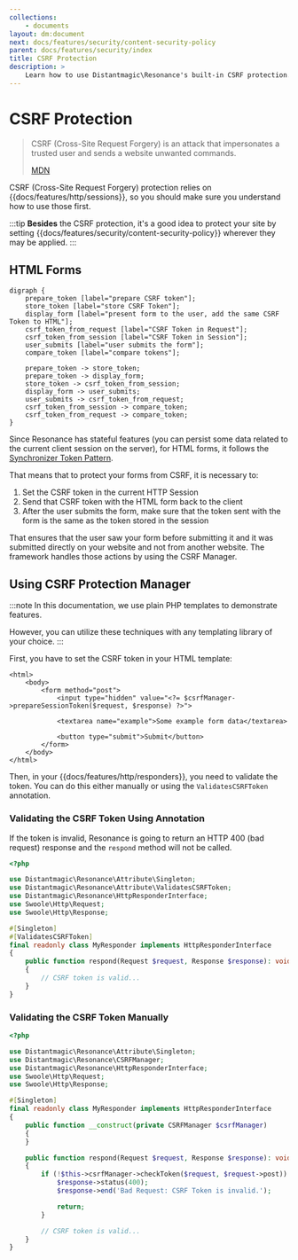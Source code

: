 ```yaml
---
collections: 
    - documents
layout: dm:document
next: docs/features/security/content-security-policy
parent: docs/features/security/index
title: CSRF Protection
description: >
    Learn how to use Distantmagic\Resonance's built-in CSRF protection.
---
```


# CSRF Protection

> CSRF (Cross-Site Request Forgery) is an attack that impersonates a trusted 
> user and sends a website unwanted commands.
> 
> [MDN](https://developer.mozilla.org/en-US/docs/Glossary/CSRF)

CSRF (Cross-Site Request Forgery) protection relies on 
{{docs/features/http/sessions}}, so you should make sure you understand how to
use those first.

:::tip
**Besides** the CSRF protection, it's a good idea to protect your site by 
setting
{{docs/features/security/content-security-policy}} wherever they may be 
applied.
:::

## HTML Forms

```graphviz render
digraph { 
    prepare_token [label="prepare CSRF token"];
    store_token [label="store CSRF Token"];
    display_form [label="present form to the user, add the same CSRF Token to HTML"];
    csrf_token_from_request [label="CSRF Token in Request"];
    csrf_token_from_session [label="CSRF Token in Session"];
    user_submits [label="user submits the form"];
    compare_token [label="compare tokens"];

    prepare_token -> store_token;
    prepare_token -> display_form;
    store_token -> csrf_token_from_session;
    display_form -> user_submits;
    user_submits -> csrf_token_from_request;
    csrf_token_from_session -> compare_token;
    csrf_token_from_request -> compare_token;
}
```

Since Resonance has stateful features (you can persist some data related to
the current client session on the server), for HTML forms, it follows the
[Synchronizer Token Pattern](https://cheatsheetseries.owasp.org/cheatsheets/Cross-Site_Request_Forgery_Prevention_Cheat_Sheet.html#synchronizer-token-pattern).

That means that to protect your forms from CSRF, it is necessary to:

1. Set the CSRF token in the current HTTP Session
2. Send that CSRF token with the HTML form back to the client
3. After the user submits the form, make sure that the token sent with the form is
   the same as the token stored in the session

That ensures that the user saw your form before submitting it and
it was submitted directly on your website and not from another 
website. The framework handles those actions by using the CSRF Manager.

## Using CSRF Protection Manager

:::note
In this documentation, we use plain PHP templates to demonstrate features.

However, you can utilize these techniques with any templating library of your 
choice.
:::

First, you have to set the CSRF token in your HTML template:

```php-template
<html>
    <body>
        <form method="post">
            <input type="hidden" value="<?= $csrfManager->prepareSessionToken($request, $response) ?>">

            <textarea name="example">Some example form data</textarea>

            <button type="submit">Submit</button>
        </form>
    </body>
</html>
```

Then, in your {{docs/features/http/responders}}, you need to validate the token.
You can do this either manually or using the `ValidatesCSRFToken` annotation.

### Validating the CSRF Token Using Annotation

If the token is invalid, Resonance is going to return an HTTP 400 (bad request) 
response and the `respond` method will not be called.

```php
<?php

use Distantmagic\Resonance\Attribute\Singleton;
use Distantmagic\Resonance\Attribute\ValidatesCSRFToken;
use Distantmagic\Resonance\HttpResponderInterface;
use Swoole\Http\Request;
use Swoole\Http\Response;

#[Singleton]
#[ValidatesCSRFToken]
final readonly class MyResponder implements HttpResponderInterface
{
    public function respond(Request $request, Response $response): void 
    {
        // CSRF token is valid...
    }
}
```

### Validating the CSRF Token Manually

```php
<?php

use Distantmagic\Resonance\Attribute\Singleton;
use Distantmagic\Resonance\CSRFManager;
use Distantmagic\Resonance\HttpResponderInterface;
use Swoole\Http\Request;
use Swoole\Http\Response;

#[Singleton]
final readonly class MyResponder implements HttpResponderInterface
{
    public function __construct(private CSRFManager $csrfManager) 
    {
    }

    public function respond(Request $request, Response $response): void 
    {
        if (!$this->csrfManager->checkToken($request, $request->post)) {
            $response->status(400);
            $response->end('Bad Request: CSRF Token is invalid.');

            return;
        }

        // CSRF token is valid...
    }
}
```

